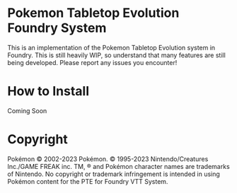 # Pokemon Tabletop Evolution Foundry System
This is an implementation of the Pokemon Tabletop Evolution system in Foundry. 
This is still heavily WIP, so understand that many features are still being developed. 
Please report any issues you encounter!

# How to Install
Coming Soon

# Copyright
Pokémon © 2002-2023 Pokémon. © 1995-2023 Nintendo/Creatures Inc./GAME FREAK inc. TM, ® and Pokémon character names are trademarks of Nintendo. No copyright or trademark infringement is intended in using Pokémon content for the PTE for Foundry VTT System.
